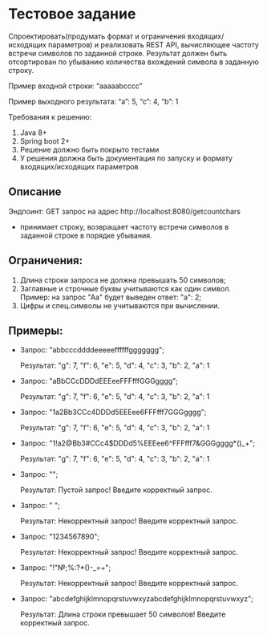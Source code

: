 # Тестовое задание
Спроектировать(продумать формат и ограничения входящих/исходящих параметров) и реализовать REST API, вычисляющее частоту встречи символов по заданной строке. Результат должен быть отсортирован по убыванию количества вхождений символа в заданную строку.

Пример входной строки: “aaaaabcccc”

Пример выходного результата: “a”: 5, “c”: 4, “b”: 1

Требования к решению:
1. Java 8+
2. Spring boot 2+
3. Решение должно быть покрыто тестами
4. У решения должна быть документация по запуску и формату входящих/исходящих параметров

## Описание
Эндпоинт: GET запрос на адрес http://localhost:8080/getcountchars

* принимает строку, возвращает частоту встречи символов в заданной строке в порядке убывания.

## Ограничения:
  1. Длина строки запроса не должна превышать 50 символов;
  2. Заглавные и строчные буквы учитываются как один символ. Пример: на запрос "Аа" будет выведен ответ: "а": 2;
  3. Цифры и спец.символы не учитываются при вычислении.

## Примеры:
* Запрос: "abbcccddddeeeeeffffffggggggg";

  Результат: "g": 7, "f": 6, "e": 5, "d": 4, "c": 3, "b": 2, "a": 1
* Запрос: "aBbCCcDDDdEEEeeFFFfffGGGgggg";

  Результат: "g": 7, "f": 6, "e": 5, "d": 4, "c": 3, "b": 2, "a": 1
* Запрос: "1a2Bb3CCc4DDDd5EEEee6FFFfff7GGGgggg";

  Результат: "g": 7, "f": 6, "e": 5, "d": 4, "c": 3, "b": 2, "a": 1
* Запрос: "1!a2@Bb3#CCc4$DDDd5%EEEee6^FFFfff7&GGGgggg*()_+";

  Результат: "g": 7, "f": 6, "e": 5, "d": 4, "c": 3, "b": 2, "a": 1
* Запрос: "";

  Результат: Пустой запрос! Введите корректный запрос.
* Запрос: "       ";

  Результат: Некорректный запрос! Введите корректный запрос.
* Запрос: "1234567890";

  Результат: Некорректный запрос! Введите корректный запрос.
* Запрос: "!"№;%:?*()-_=+";

  Результат: Некорректный запрос! Введите корректный запрос.
* Запрос: "abcdefghijklmnopqrstuvwxyzabcdefghijklmnopqrstuvwxyz";

  Результат: Длина строки превышает 50 символов! Введите корректный запрос.

